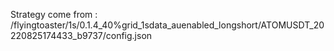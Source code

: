 Strategy come from : /flyingtoaster/1s/0.1.4_40%grid_1sdata_auenabled_longshort/ATOMUSDT_20220825174433_b9737/config.json